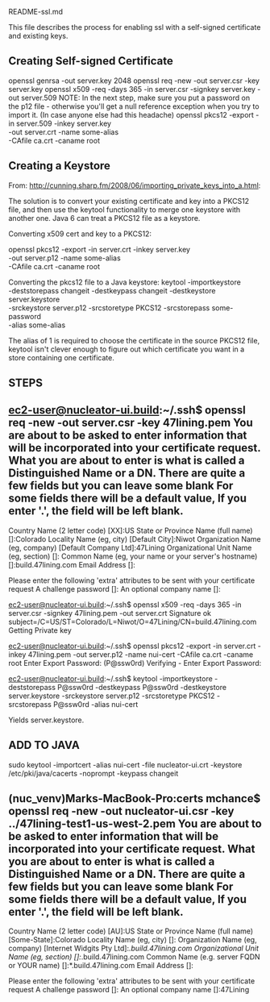 README-ssl.md

This file describes the process for enabling ssl with a self-signed certificate and existing keys.


Creating Self-signed Certificate
--------------------------------

openssl genrsa -out server.key 2048
openssl req -new -out server.csr -key server.key
openssl x509 -req -days 365 -in server.csr -signkey server.key -out server.509
NOTE:
In the next step, make sure you put a password on the p12 file -
otherwise you'll get a null reference exception when you try to import it.
 (In case anyone else had this headache)
openssl pkcs12 -export -in server.509 -inkey server.key \
               -out server.crt -name some-alias \
               -CAfile ca.crt -caname root


Creating a Keystore
-------------------

From: http://cunning.sharp.fm/2008/06/importing_private_keys_into_a.html:

The solution is to convert your existing certificate and key into a PKCS12 file, and then use the keytool functionality to merge one keystore with another one. Java 6 can treat a PKCS12 file as a keystore.

Converting x509 cert and key to a PKCS12:

openssl pkcs12 -export -in server.crt -inkey server.key \
               -out server.p12 -name some-alias \
               -CAfile ca.crt -caname root

Converting the pkcs12 file to a Java keystore:
keytool -importkeystore \
        -deststorepass changeit -destkeypass changeit -destkeystore server.keystore \
        -srckeystore server.p12 -srcstoretype PKCS12 -srcstorepass some-password \
        -alias some-alias

The alias of 1 is required to choose the certificate in the source PKCS12 file, keytool isn't clever enough to figure out which certificate you want in a store containing one certificate.

STEPS
-----

ec2-user@nucleator-ui.build:~/.ssh$ openssl req -new -out server.csr -key 47lining.pem
You are about to be asked to enter information that will be incorporated
into your certificate request.
What you are about to enter is what is called a Distinguished Name or a DN.
There are quite a few fields but you can leave some blank
For some fields there will be a default value,
If you enter '.', the field will be left blank.
-----
Country Name (2 letter code) [XX]:US
State or Province Name (full name) []:Colorado
Locality Name (eg, city) [Default City]:Niwot
Organization Name (eg, company) [Default Company Ltd]:47Lining
Organizational Unit Name (eg, section) []:
Common Name (eg, your name or your server's hostname) []:build.47lining.com
Email Address []:

Please enter the following 'extra' attributes
to be sent with your certificate request
A challenge password []:
An optional company name []:

ec2-user@nucleator-ui.build:~/.ssh$ openssl x509 -req -days 365 -in server.csr -signkey 47lining.pem -out server.crt
Signature ok
subject=/C=US/ST=Colorado/L=Niwot/O=47Lining/CN=build.47lining.com
Getting Private key


ec2-user@nucleator-ui.build:~/.ssh$ openssl pkcs12 -export -in server.crt -inkey 47lining.pem -out server.p12 -name nui-cert -CAfile ca.crt -caname root
Enter Export Password: (P@ssw0rd)
Verifying - Enter Export Password:

ec2-user@nucleator-ui.build:~/.ssh$ keytool -importkeystore -deststorepass P@ssw0rd -destkeypass P@ssw0rd -destkeystore server.keystore -srckeystore server.p12 -srcstoretype PKCS12 -srcstorepass P@ssw0rd -alias nui-cert

Yields server.keystore.

ADD TO JAVA
-----------
sudo keytool -importcert -alias nui-cert -file nucleator-ui.crt -keystore /etc/pki/java/cacerts -noprompt -keypass changeit




(nuc_venv)Marks-MacBook-Pro:certs mchance$ openssl req -new -out nucleator-ui.csr -key ../47lining-test1-us-west-2.pem
You are about to be asked to enter information that will be incorporated
into your certificate request.
What you are about to enter is what is called a Distinguished Name or a DN.
There are quite a few fields but you can leave some blank
For some fields there will be a default value,
If you enter '.', the field will be left blank.
-----
Country Name (2 letter code) [AU]:US
State or Province Name (full name) [Some-State]:Colorado
Locality Name (eg, city) []:
Organization Name (eg, company) [Internet Widgits Pty Ltd]:*.build.47lining.com
Organizational Unit Name (eg, section) []:*.build.47lining.com
Common Name (e.g. server FQDN or YOUR name) []:*.build.47lining.com
Email Address []:

Please enter the following 'extra' attributes
to be sent with your certificate request
A challenge password []:
An optional company name []:47Lining
